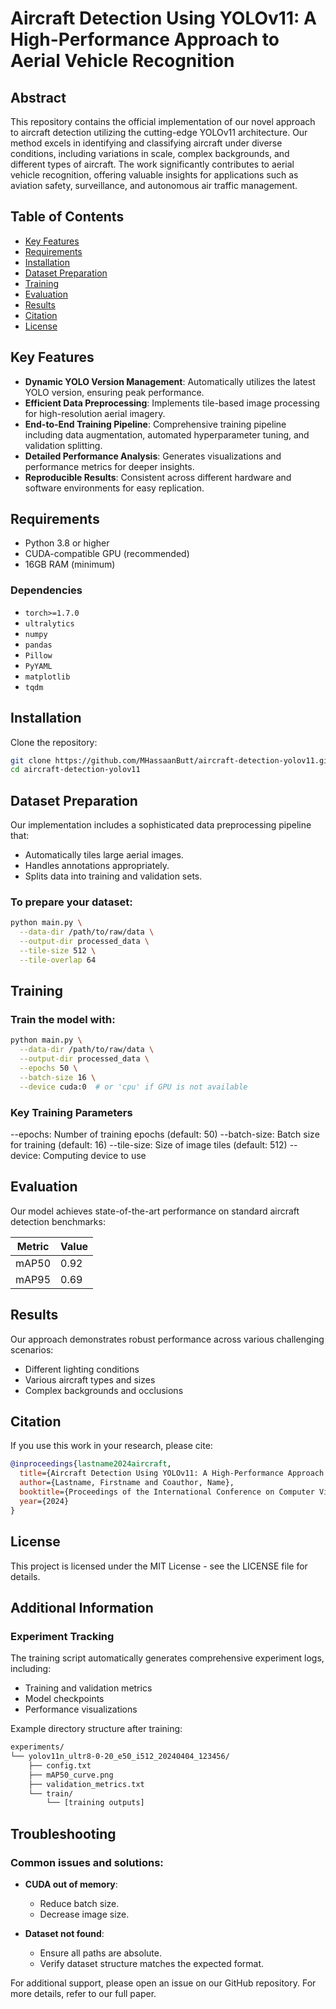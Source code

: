 # Aircraft Detection Using YOLOv11: A High-Performance Approach to Aerial Vehicle Recognition

## Abstract
This repository contains the official implementation of our novel approach to aircraft detection utilizing the cutting-edge YOLOv11 architecture. Our method excels in identifying and classifying aircraft under diverse conditions, including variations in scale, complex backgrounds, and different types of aircraft. The work significantly contributes to aerial vehicle recognition, offering valuable insights for applications such as aviation safety, surveillance, and autonomous air traffic management.

## Table of Contents
- [Key Features](#key-features)
- [Requirements](#requirements)
- [Installation](#installation)
- [Dataset Preparation](#dataset-preparation)
- [Training](#training)
- [Evaluation](#evaluation)
- [Results](#results)
- [Citation](#citation)
- [License](#license)

## Key Features
- **Dynamic YOLO Version Management**: Automatically utilizes the latest YOLO version, ensuring peak performance.
- **Efficient Data Preprocessing**: Implements tile-based image processing for high-resolution aerial imagery.
- **End-to-End Training Pipeline**: Comprehensive training pipeline including data augmentation, automated hyperparameter tuning, and validation splitting.
- **Detailed Performance Analysis**: Generates visualizations and performance metrics for deeper insights.
- **Reproducible Results**: Consistent across different hardware and software environments for easy replication.

## Requirements
- Python 3.8 or higher
- CUDA-compatible GPU (recommended)
- 16GB RAM (minimum)

### Dependencies
- `torch>=1.7.0`
- `ultralytics`
- `numpy`
- `pandas`
- `Pillow`
- `PyYAML`
- `matplotlib`
- `tqdm`

## Installation

Clone the repository:

```bash
git clone https://github.com/MHassaanButt/aircraft-detection-yolov11.git
cd aircraft-detection-yolov11
```

## Dataset Preparation
Our implementation includes a sophisticated data preprocessing pipeline that:

- Automatically tiles large aerial images.
- Handles annotations appropriately.
- Splits data into training and validation sets.

### To prepare your dataset:
```bash
python main.py \
  --data-dir /path/to/raw/data \
  --output-dir processed_data \
  --tile-size 512 \
  --tile-overlap 64
```
## Training

### Train the model with:
```bash
python main.py \
  --data-dir /path/to/raw/data \
  --output-dir processed_data \
  --epochs 50 \
  --batch-size 16 \
  --device cuda:0  # or 'cpu' if GPU is not available
```
### Key Training Parameters
--epochs: Number of training epochs (default: 50)
--batch-size: Batch size for training (default: 16)
--tile-size: Size of image tiles (default: 512)
--device: Computing device to use

## Evaluation
Our model achieves state-of-the-art performance on standard aircraft detection benchmarks:

| **Metric** | **Value** |
|------------|-----------|
| mAP50      | 0.92      |
| mAP95     | 0.69      |

## Results
Our approach demonstrates robust performance across various challenging scenarios:
- Different lighting conditions
- Various aircraft types and sizes
- Complex backgrounds and occlusions

## Citation
If you use this work in your research, please cite:

```bibtex
@inproceedings{lastname2024aircraft,
  title={Aircraft Detection Using YOLOv11: A High-Performance Approach to Aerial Vehicle Recognition},
  author={Lastname, Firstname and Coauthor, Name},
  booktitle={Proceedings of the International Conference on Computer Vision and Pattern Recognition},
  year={2024}
}
```

## License
This project is licensed under the MIT License - see the LICENSE file for details.

## Additional Information

### Experiment Tracking
The training script automatically generates comprehensive experiment logs, including:
- Training and validation metrics
- Model checkpoints
- Performance visualizations

Example directory structure after training:

```bash
experiments/
└── yolov11n_ultr8-0-20_e50_i512_20240404_123456/
    ├── config.txt
    ├── mAP50_curve.png
    ├── validation_metrics.txt
    └── train/
        └── [training outputs]
```

## Troubleshooting

### Common issues and solutions:

- **CUDA out of memory**:
  - Reduce batch size.
  - Decrease image size.

- **Dataset not found**:
  - Ensure all paths are absolute.
  - Verify dataset structure matches the expected format.

For additional support, please open an issue on our GitHub repository. For more details, refer to our full paper.
